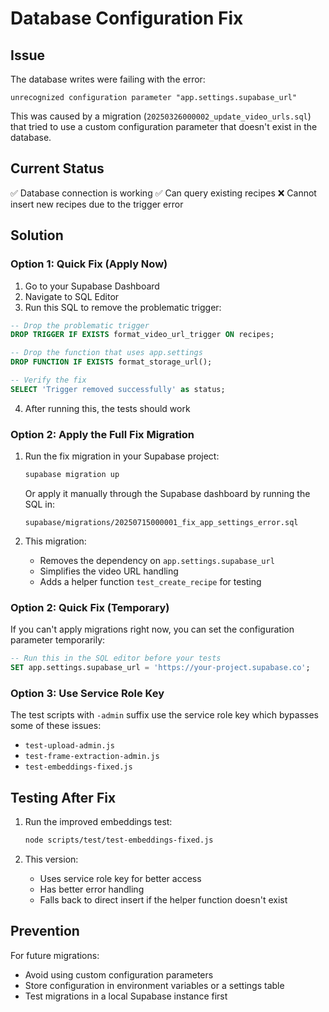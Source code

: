 # Database Configuration Fix

## Issue
The database writes were failing with the error:
```
unrecognized configuration parameter "app.settings.supabase_url"
```

This was caused by a migration (`20250326000002_update_video_urls.sql`) that tried to use a custom configuration parameter that doesn't exist in the database.

## Current Status

✅ Database connection is working
✅ Can query existing recipes
❌ Cannot insert new recipes due to the trigger error

## Solution

### Option 1: Quick Fix (Apply Now)

1. Go to your Supabase Dashboard
2. Navigate to SQL Editor
3. Run this SQL to remove the problematic trigger:

```sql
-- Drop the problematic trigger
DROP TRIGGER IF EXISTS format_video_url_trigger ON recipes;

-- Drop the function that uses app.settings
DROP FUNCTION IF EXISTS format_storage_url();

-- Verify the fix
SELECT 'Trigger removed successfully' as status;
```

4. After running this, the tests should work

### Option 2: Apply the Full Fix Migration

1. Run the fix migration in your Supabase project:
   ```bash
   supabase migration up
   ```

   Or apply it manually through the Supabase dashboard by running the SQL in:
   ```
   supabase/migrations/20250715000001_fix_app_settings_error.sql
   ```

2. This migration:
   - Removes the dependency on `app.settings.supabase_url`
   - Simplifies the video URL handling
   - Adds a helper function `test_create_recipe` for testing

### Option 2: Quick Fix (Temporary)

If you can't apply migrations right now, you can set the configuration parameter temporarily:

```sql
-- Run this in the SQL editor before your tests
SET app.settings.supabase_url = 'https://your-project.supabase.co';
```

### Option 3: Use Service Role Key

The test scripts with `-admin` suffix use the service role key which bypasses some of these issues:
- `test-upload-admin.js`
- `test-frame-extraction-admin.js`
- `test-embeddings-fixed.js`

## Testing After Fix

1. Run the improved embeddings test:
   ```bash
   node scripts/test/test-embeddings-fixed.js
   ```

2. This version:
   - Uses service role key for better access
   - Has better error handling
   - Falls back to direct insert if the helper function doesn't exist

## Prevention

For future migrations:
- Avoid using custom configuration parameters
- Store configuration in environment variables or a settings table
- Test migrations in a local Supabase instance first